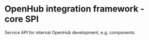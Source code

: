 # OpenHub integration framework - core SPI

Service API for internal OpenHub development, e.g. components.

